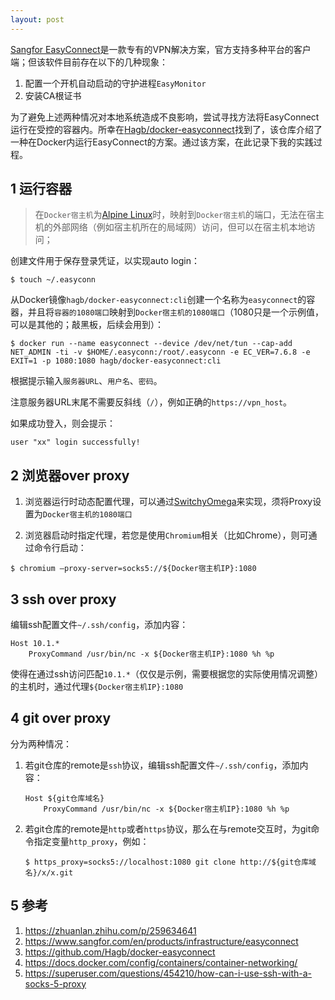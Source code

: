 ```yaml
---
layout: post
---
```


[Sangfor EasyConnect](https://www.sangfor.com/en/products/infrastructure/easyconnect)是一款专有的VPN解决方案，官方支持多种平台的客户端；但该软件目前存在以下的几种现象：

1. 配置一个开机自动启动的守护进程`EasyMonitor`
2. 安装CA根证书

为了避免上述两种情况对本地系统造成不良影响，尝试寻找方法将EasyConnect运行在受控的容器内。所幸在[Hagb/docker-easyconnect](https://github.com/Hagb/docker-easyconnect)找到了，该仓库介绍了一种在Docker内运行EasyConnect的方案。通过该方案，在此记录下我的实践过程。

## 1 运行容器

> 在`Docker宿主机`为[Alpine Linux](https://alpinelinux.org/)时，映射到`Docker宿主机`的端口，无法在宿主机的外部网络（例如宿主机所在的局域网）访问，但可以在宿主机本地访问；

创建文件用于保存登录凭证，以实现auto login：

```
$ touch ~/.easyconn
```

从Docker镜像`hagb/docker-easyconnect:cli`创建一个名称为`easyconnect`的容器，并且将`容器的1080端口`映射到`Docker宿主机的1080端口`（1080只是一个示例值，可以是其他的；敲黑板，后续会用到）：

```
$ docker run --name easyconnect --device /dev/net/tun --cap-add NET_ADMIN -ti -v $HOME/.easyconn:/root/.easyconn -e EC_VER=7.6.8 -e EXIT=1 -p 1080:1080 hagb/docker-easyconnect:cli
```

根据提示输入`服务器URL`、`用户名`、`密码`。

注意服务器URL末尾不需要反斜线（`/`），例如正确的`https://vpn_host`。

如果成功登入，则会提示：

```
user "xx" login successfully!
```

## 2 浏览器over proxy

1. 浏览器运行时动态配置代理，可以通过[SwitchyOmega](https://github.com/FelisCatus/SwitchyOmega)来实现，须将Proxy设置为`Docker宿主机的1080端口`

2. 浏览器启动时指定代理，若您是使用`Chromium`相关（比如Chrome），则可通过命令行启动：

```
$ chromium —proxy-server=socks5://${Docker宿主机IP}:1080
```

## 3 ssh over proxy

编辑ssh配置文件`~/.ssh/config`，添加内容：

```
Host 10.1.*
    ProxyCommand /usr/bin/nc -x ${Docker宿主机IP}:1080 %h %p
```

使得在通过ssh访问匹配`10.1.*`（仅仅是示例，需要根据您的实际使用情况调整）的主机时，通过代理`${Docker宿主机IP}:1080`

## 4 git over proxy

分为两种情况：

1. 若git仓库的remote是`ssh`协议，编辑ssh配置文件`~/.ssh/config`，添加内容：

    ```
    Host ${git仓库域名}
        ProxyCommand /usr/bin/nc -x ${Docker宿主机IP}:1080 %h %p
    ```

2. 若git仓库的remote是`http`或者`https`协议，那么在与remote交互时，为git命令指定变量`http_proxy`，例如：

    ```
    $ https_proxy=socks5://localhost:1080 git clone http://${git仓库域名}/x/x.git
    ```

## 5 参考

1. https://zhuanlan.zhihu.com/p/259634641
2. https://www.sangfor.com/en/products/infrastructure/easyconnect
3. https://github.com/Hagb/docker-easyconnect
4. https://docs.docker.com/config/containers/container-networking/
5. https://superuser.com/questions/454210/how-can-i-use-ssh-with-a-socks-5-proxy
